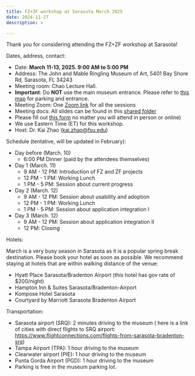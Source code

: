 ```yaml
---
title: FZ+ZF workshop at Sarasota March 2025
date: 2024-11-27
description: >

---
```


Thank you for considering attending the FZ+ZF workshop at Sarasota!

Dates, address, contact:

+ Date: **March 11-13, 2025. 9:00 AM to 5:00 PM**
+ Address: The John and Mable Ringling Museum of Art, 5401 Bay Shore Rd, Sarasota, FL 34243
+ Meeting room: Chao Lecture Hall.
+ **Important**: Do **NOT** use the main museum entrance. Please refer to [this map](../Feb24FLMap.pdf) for parking and
  entrance.
+ Meeting Zoom: One [Zoom link]() for all the sessions
+ Meeting docs: All slides can be found in
  this [shared folder](https://drive.google.com/drive/folders/1WQhCd8xJXfZDjZXLHpsbSwnIgzOJ4hfA?usp=sharing)
+ Please fill
  out [this form]()
  no matter you will attend in person or online)
+ We use Eastern Time (ET) for this workshop.
+ Host: Dr. Kai Zhao (kai.zhao@fsu.edu)

Schedule (tentative, will be updated in February):

+ Day before (March. 10)
  + 6:00 PM Dinner (paid by the attendees themselves)
+ Day 1 (March. 11)
  + 9 AM - 12 PM: Introduction of FZ and ZF projects
  + 12 PM - 1 PM: Working Lunch
  + 1 PM - 5 PM: Session about current progress
+ Day 2 (March. 12)
  + 9 AM - 12 PM: Session about usability and adoption
  + 12 PM - 1 PM: Working Lunch
  + 1 PM - 5 PM: Session about application integration I
+ Day 3 (March. 12)
  + 9 AM - 12 PM: Session about application integration II
  + 12 PM: Closing


Hotels:

March is a very busy season in Sarasota as it is a popular spring break destination. Please book your hotel as soon as possible. 
We recommend staying at hotels that are within walking distance of the venue:
+ Hyatt Place Sarasota/Bradenton Airport (this hotel has gov rate of $200/night)
+ Hampton Inn & Suites Sarasota/Bradenton-Airport
+ Kompose Hotel Sarasota
+ Courtyard by Marriott Sarasota Bradenton Airport


Transportation:

+ Sarasota airport (SRQ): 2 minutes driving to the museum (
here is a link of cities with direct flights to SRQ airport: https://www.flightconnections.com/flights-from-sarasota-bradenton-srq)
+ Tampa Airport (TPA): 1 hour driving to the museum
+ Clearwater airport (PIE): 1 hour driving to the museum
+ Punta Gorda Airport (PGD): 1 hour driving to the museum 
+ Parking is free in the museum parking lot.